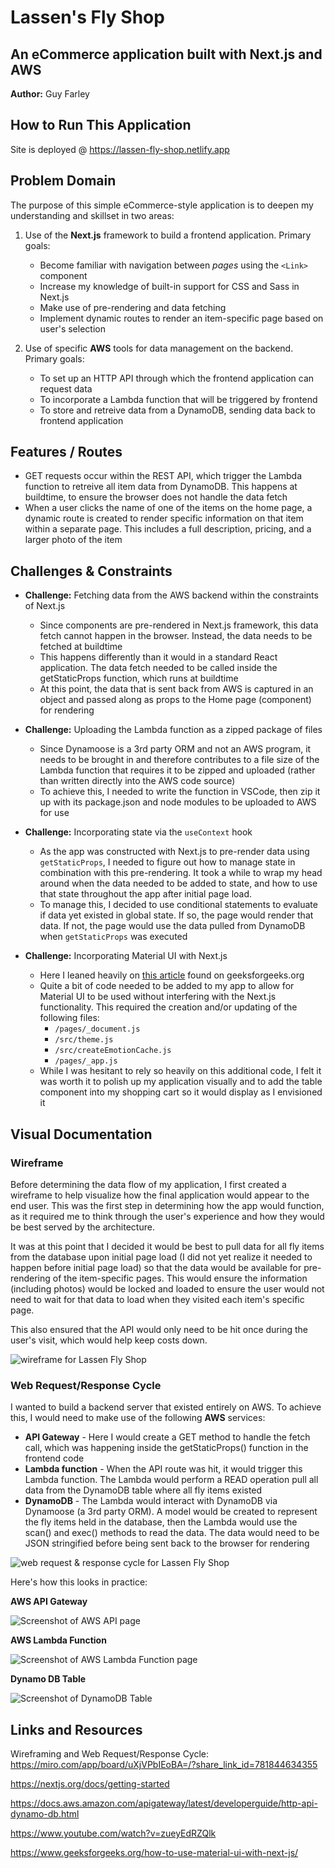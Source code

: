 # Lassen's Fly Shop

## An eCommerce application built with Next.js and AWS

**Author:** Guy Farley

## How to Run This Application

Site is deployed @ <https://lassen-fly-shop.netlify.app>

## Problem Domain

The purpose of this simple eCommerce-style application is to deepen my understanding and skillset in two areas:

1. Use of the **Next.js** framework to build a frontend application. Primary goals:
    - Become familiar with navigation between *pages* using the `<Link>` component
    - Increase my knowledge of built-in support for CSS and Sass in Next.js
    - Make use of pre-rendering and data fetching
    - Implement dynamic routes to render an item-specific page based on user's selection

2. Use of specific **AWS** tools for data management on the backend. Primary goals:
    - To set up an HTTP API through which the frontend application can request data
    - To incorporate a Lambda function that will be triggered by frontend
    - To store and retreive data from a DynamoDB, sending data back to frontend application

## Features / Routes

- GET requests occur within the REST API, which trigger the Lambda function to retreive all item data from DynamoDB. This happens at buildtime, to ensure the browser does not handle the data fetch
- When a user clicks the name of one of the items on the home page, a dynamic route is created to render specific information on that item within a separate page. This includes a full description, pricing, and a larger photo of the item

## Challenges & Constraints

- **Challenge:** Fetching data from the AWS backend within the constraints of Next.js

  - Since components are pre-rendered in Next.js framework, this data fetch cannot happen in the browser. Instead, the data needs to be fetched at buildtime
  - This happens differently than it would in a standard React application. The data fetch needed to be called inside the getStaticProps function, which runs at buildtime
  - At this point, the data that is sent back from AWS is captured in an object and passed along as props to the Home page (component) for rendering

- **Challenge:** Uploading the Lambda function as a zipped package of files

  - Since Dynamoose is a 3rd party ORM and not an AWS program, it needs to be brought in and therefore contributes to a file size of the Lambda function that requires it to be zipped and uploaded (rather than written directly into the AWS code source)
  - To achieve this, I needed to write the function in VSCode, then zip it up with its package.json and node modules to be uploaded to AWS for use

- **Challenge:** Incorporating state via the `useContext` hook

  - As the app was constructed with Next.js to pre-render data using `getStaticProps`, I needed to figure out how to manage state in combination with this pre-rendering. It took a while to wrap my head around when the data needed to be added to state, and how to use that state throughout the app after initial page load.
  - To manage this, I decided to use conditional statements to evaluate if data yet existed in global state. If so, the page would render that data. If not, the page would use the data pulled from DynamoDB when `getStaticProps` was executed

- **Challenge:** Incorporating Material UI with Next.js

  - Here I leaned heavily on [this article](https://www.geeksforgeeks.org/how-to-use-material-ui-with-next-js/) found on geeksforgeeks.org
  - Quite a bit of code needed to be added to my app to allow for Material UI to be used without interfering with the Next.js functionality. This required the creation and/or updating of the following files:
    - `/pages/_document.js`
    - `/src/theme.js`
    - `/src/createEmotionCache.js`
    - `/pages/_app.js`
  - While I was hesitant to rely so heavily on this additional code, I felt it was worth it to polish up my application visually and to add the table component into my shopping cart so it would display as I envisioned it

## Visual Documentation

### Wireframe

Before determining the data flow of my application, I first created a wireframe to help visualize how the final application would appear to the end user. This was the first step in determining how the app would function, as it required me to think through the user's experience and how they would be best served by the architecture.

It was at this point that I decided it would be best to pull data for all fly items from the database upon initial page load (I did not yet realize it needed to happen before initial page load) so that the data would be available for pre-rendering of the item-specific pages. This would ensure the information (including photos) would be locked and loaded to ensure the user would not need to wait for that data to load when they visited each item's specific page.

This also ensured that the API would only need to be hit once during the user's visit, which would help keep costs down.

![wireframe for Lassen Fly Shop](./public/lassen_wireframe.jpg)

### Web Request/Response Cycle

I wanted to build a backend server that existed entirely on AWS. To achieve this, I would need to make use of the following **AWS** services:

- **API Gateway** - Here I would create a GET method to handle the fetch call, which was happening inside the getStaticProps() function in the frontend code
- **Lambda function** - When the API route was hit, it would trigger this Lambda function. The Lambda would perform a READ operation pull all data from the DynamoDB table where all fly items existed
- **DynamoDB** - The Lambda would interact with DynamoDB via Dynamoose (a 3rd party ORM). A model would be created to represent the fly items held in the database, then the Lambda would use the scan() and exec() methods to read the data. The data would need to be JSON stringified before being sent back to the browser for rendering

![web request & response cycle for Lassen Fly Shop](./public/lassen_wrrc.png)

Here's how this looks in practice:

**AWS API Gateway**

![Screenshot of AWS API page](./public/api_ss.png)

**AWS Lambda Function**

![Screenshot of AWS Lambda Function page](./public/lambda_ss.png)

**Dynamo DB Table**

![Screenshot of DynamoDB Table](./public/dynamo_ss.png)

## Links and Resources

Wireframing and Web Request/Response Cycle: <https://miro.com/app/board/uXjVPbIEoBA=/?share_link_id=781844634355>

<https://nextjs.org/docs/getting-started>

<https://docs.aws.amazon.com/apigateway/latest/developerguide/http-api-dynamo-db.html>

<https://www.youtube.com/watch?v=zueyEdRZQlk>

<https://www.geeksforgeeks.org/how-to-use-material-ui-with-next-js/>
